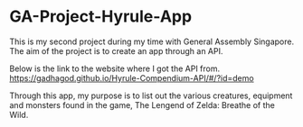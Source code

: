 # GA-Project-Hyrule-App

This is my second project during my time with General Assembly Singapore. 
The aim of the project is to create an app through an API. 

Below is the link to the website where I got the API from. 
https://gadhagod.github.io/Hyrule-Compendium-API/#/?id=demo

Through this app, my purpose is to list out the various creatures, equipment and monsters found in the game, The Lengend of Zelda: Breathe of the Wild. 
